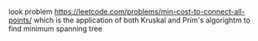 look problem https://leetcode.com/problems/min-cost-to-connect-all-points/
which is the application of both Kruskal and Prim's algorightm to find minimum spanning tree
